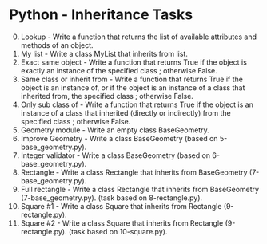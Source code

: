 # Python - Inheritance Tasks
0. Lookup - Write a function that returns the list of available attributes and methods of an object.
1. My list - Write a class MyList that inherits from list.
2. Exact same object - Write a function that returns True if the object is exactly an instance of the specified class ; otherwise False.
3. Same class or inherit from - Write a function that returns True if the object is an instance of, or if the object is an instance of a class that inherited from, the specified class ; otherwise False.
4. Only sub class of - Write a function that returns True if the object is an instance of a class that inherited (directly or indirectly) from the specified class ; otherwise False.
5. Geometry module - Write an empty class BaseGeometry.
6. Improve Geometry - Write a class BaseGeometry (based on 5-base_geometry.py).
7. Integer validator - Write a class BaseGeometry (based on 6-base_geometry.py).
8. Rectangle - Write a class Rectangle that inherits from BaseGeometry (7-base_geometry.py).
9. Full rectangle - Write a class Rectangle that inherits from BaseGeometry (7-base_geometry.py). (task based on 8-rectangle.py).
10. Square #1 - Write a class Square that inherits from Rectangle (9-rectangle.py).
11. Square #2 - Write a class Square that inherits from Rectangle (9-rectangle.py). (task based on 10-square.py).
